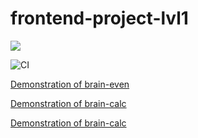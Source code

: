 # frontend-project-lvl1

<a href="https://codeclimate.com/github/codeclimate/codeclimate/maintainability"><img src="https://api.codeclimate.com/v1/badges/a99a88d28ad37a79dbf6/maintainability" /></a>

![CI](https://github.com/ilya-redkin/frontend-project-lvl1/workflows/CI/badge.svg)



<a href="https://asciinema.org/a/e9E1pU4ykDHXzxRFP4JxmeD4J">Demonstration of brain-even</a>

<a href="https://asciinema.org/a/4w6UKwrpK2LISVtucYP7f0mRO">Demonstration of brain-calc</a>

<a href="https://asciinema.org/a/jYNuhu00UGI0TqaBX6hh9BKGf">Demonstration of brain-calc</a>
